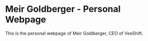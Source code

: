 # Meir Goldberger - Personal Webpage

This is the personal webpage of Meir Goldberger, CEO of VeeShift.
